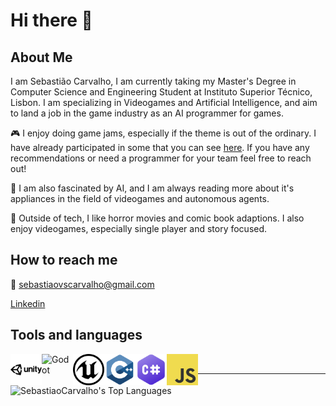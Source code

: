 # Hi there 👋

## About Me

I am Sebastião Carvalho, I am currently taking my Master's Degree in Computer Science and Engineering Student at Instituto Superior Técnico, Lisbon. 
I am specializing in Videogames and Artificial Intelligence, and aim to land a job in the game industry as an AI programmer for games.

🎮 I enjoy doing game jams, especially if the theme is out of the ordinary. I have already participated in some that you can see [here](https://github.com/SebastiaoCarvalho/Game-Jams).
If you have any recommendations or need a programmer for your team feel free to reach out!

🤖 I am also fascinated by AI, and I am always reading more about it's appliances in the field of videogames and autonomous agents.

🎥 Outside of tech, I like horror movies and comic book adaptions. I also enjoy videogames, especially single player and story focused.

## How to reach me

📧 sebastiaovscarvalho@gmail.com

[Linkedin](https://www.linkedin.com/in/sebasti%C3%A3o-carvalho-6036a026b/)

## Tools and languages

[<img align="left" alt="Unity" width="50px" src="https://raw.githubusercontent.com/github/explore/80688e429a7d4ef2fca1e82350fe8e3517d3494d/topics/unity/unity.png" />][github]
[<img align="left" alt="Godot" width=50px src="https://user-images.githubusercontent.com/25181517/193427942-3abc320a-1c9e-4316-bac0-cb8b280b669f.png"/>][github]
[<img align="left" alt="Unreal" width="50px" src="https://raw.githubusercontent.com/github/explore/4df70f3a01924e9d8f7e622642feda415f8e0d67/topics/unrealscript/unrealscript.png" />][github]
[<img align="left" alt="C++" width="50px" src="https://raw.githubusercontent.com/github/explore/180320cffc25f4ed1bbdfd33d4db3a66eeeeb358/topics/cpp/cpp.png" />][github]
[<img align="left" alt="C#" width="50px" src="https://raw.githubusercontent.com/github/explore/31ea1181d4a76262931a39ca68e0203774a69b60/topics/csharp/csharp.png" />][github]
[<img align="left" alt="JavaScript" width="50px" src="https://raw.githubusercontent.com/github/explore/80688e429a7d4ef2fca1e82350fe8e3517d3494d/topics/javascript/javascript.png" />][github]

</br>

---

![SebastiaoCarvalho's Top Languages](https://github-readme-stats.vercel.app/api/top-langs/?username=SebastiaoCarvalho&theme=dracula&show_icons=true&hide_border=true&layout=compact)

[github]: https://github.com/SebastiaoCarvalho
